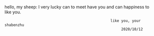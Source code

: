 hello, my sheep:
   I very lucky can to meet have you and can happiness to like you.
                                                
                                              
                                                     like you, your shabenzhu
                                                          2020/10/12
